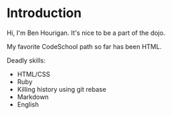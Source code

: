 # Introduction

Hi, I'm Ben Hourigan. It's nice to be a part of the dojo.

My favorite CodeSchool path so far has been HTML.

Deadly skills:

* HTML/CSS
* Ruby
* Killing history using git rebase
* Markdown
* English
